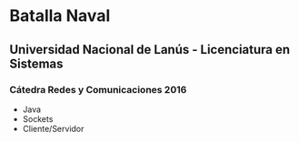# Batalla Naval

## Universidad Nacional de Lanús - Licenciatura en Sistemas

### Cátedra Redes y Comunicaciones 2016

* Java
* Sockets
* Cliente/Servidor
